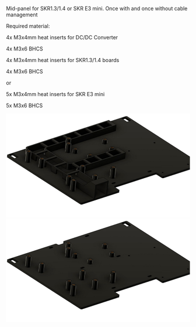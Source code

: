 Mid-panel for SKR1.3/1.4 or SKR E3 mini. Once with and once without cable management


Required material:

4x M3x4mm heat inserts for DC/DC Converter

4x M3x6 BHCS

4x M3x4mm heat inserts for SKR1.3/1.4 boards

4x M3x6 BHCS

or

5x M3x4mm heat inserts for SKR E3 mini

5x M3x6 BHCS


![Image 1](Images/1.jpg)
![Image 2](Images/2.jpg)